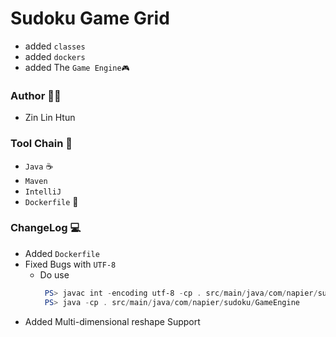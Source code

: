 # Sudoku Game Grid
- added `classes`
- added `dockers`
- added The `Game Engine🎮`

### Author 👨‍💻
- Zin Lin Htun

### Tool Chain 🔨
- `Java` ☕
- `Maven`
- `IntelliJ`
- `Dockerfile` 🐳

### ChangeLog 💻
- Added `Dockerfile`
- Fixed Bugs with `UTF-8`
  - Do use 
    ```powershell
     PS> javac int -encoding utf-8 -cp . src/main/java/com/napier/sudoku/*.java
     PS> java -cp . src/main/java/com/napier/sudoku/GameEngine
    ```
- Added Multi-dimensional reshape Support